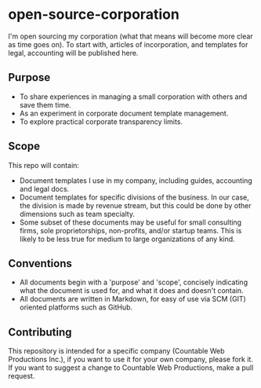 # open-source-corporation
I'm open sourcing my corporation (what that means will become more clear as time goes on). To start with, articles of incorporation, and templates for legal, accounting will be published here.

## Purpose
  * To share experiences in managing a small corporation with others and save them time.
  * As an experiment in corporate document template management.
  * To explore practical corporate transparency limits.

## Scope
This repo will contain:
  * Document templates I use in my company, including guides, accounting and legal docs.
  * Document templates for specific divisions of the business. In our case, the division is made by revenue stream, but this could be done by other dimensions such as team specialty.
  * Some subset of these documents may be useful for small consulting firms, sole proprietorships, non-profits, and/or startup teams. This is likely to be less true for medium to large organizations of any kind.

## Conventions
  * All documents begin with a 'purpose' and 'scope', concisely indicating what the document is used for, and what it does and doesn't contain.
  * All documents are written in Markdown, for easy of use via SCM (GIT) oriented platforms such as GitHub.

## Contributing
This repository is intended for a specific company (Countable Web Productions Inc.), if you want to use it for your own company, please fork it. If you want to suggest a change to Countable Web Productions, make a pull request.
